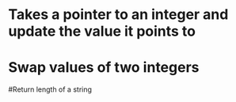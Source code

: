 # Takes a pointer to an integer and update the value it points to
# Swap values of two integers
#Return length of a string

